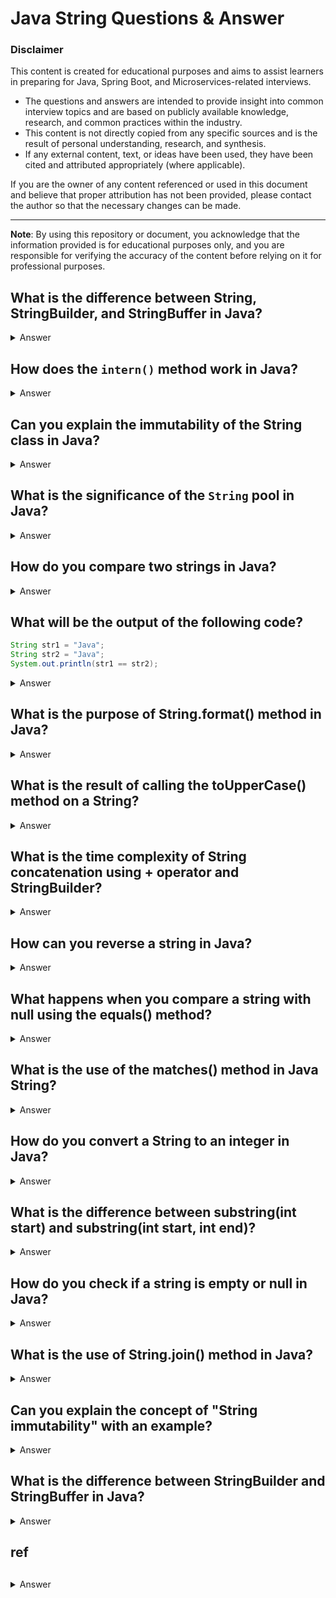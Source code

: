 # Java String Questions & Answer

### Disclaimer

This content is created for educational purposes and aims to assist learners in preparing for Java, Spring Boot, and Microservices-related interviews.

- The questions and answers are intended to provide insight into common interview topics and are based on publicly available knowledge, research, and common practices within the industry.
- This content is not directly copied from any specific sources and is the result of personal understanding, research, and synthesis.
- If any external content, text, or ideas have been used, they have been cited and attributed appropriately (where applicable).

If you are the owner of any content referenced or used in this document and believe that proper attribution has not been provided, please contact the author so that the necessary changes can be made.

---

**Note**: By using this repository or document, you acknowledge that the information provided is for educational purposes only, and you are responsible for verifying the accuracy of the content before relying on it for professional purposes.


## What is the difference between String, StringBuilder, and StringBuffer in Java?
<details>
<summary>Answer</summary>

- **String**: Immutable, meaning its value cannot be changed once created. It is stored in the string pool.
- **StringBuilder**: Mutable and not synchronized, designed for single-threaded scenarios where you need to perform frequent string modifications.
- **StringBuffer**: Mutable and synchronized, designed for multi-threaded scenarios where string modifications occur.

</details>

## How does the `intern()` method work in Java?
<details>
<summary>Answer</summary>

The `intern()` method ensures that all equal string literals refer to the same object in memory. If a string is already in the string pool, the method returns the reference to that string, otherwise, it adds the string to the pool.

</details>

## Can you explain the immutability of the String class in Java?
<details>
<summary>Answer</summary>

The String class in Java is immutable, meaning once a String object is created, its value cannot be changed. Any modification to a string creates a new string object. This is achieved by making the fields `final` and `private`, and not providing methods that modify the string value.

</details>

## What is the significance of the `String` pool in Java?
<details>
<summary>Answer</summary>

The string pool (also known as the string literal pool) is a special memory region where Java stores unique string literals. When you create a string using a literal (e.g., `"Hello"`), it is checked in the pool. If it already exists, the existing reference is returned; otherwise, a new string object is created and added to the pool.

</details>

## How do you compare two strings in Java?
<details>
<summary>Answer</summary>

- Use `equals()` method for content comparison.
- Use `==` for reference comparison (checks if two references point to the same object).

</details>

## What will be the output of the following code?

```java
String str1 = "Java";
String str2 = "Java";
System.out.println(str1 == str2);
```

<details>
<summary>Answer</summary>
- true
Since both str1 and str2 point to the same string in the string pool.


</details>

## What is the purpose of String.format() method in Java?
<details>
<summary> Answer</summary>

- String.format() is used to create formatted strings, similar to the printf function. 
- It allows you to insert values into a string with placeholders, making the string creation more flexible and readable.

</details>

## What is the result of calling the toUpperCase() method on a String?
<details>
<summary> Answer</summary>

- toUpperCase() returns a new string where all the characters are converted to uppercase. The original string remains unchanged because Strings are immutable.

</details>

## What is the time complexity of String concatenation using + operator and StringBuilder?
<details>
<summary> Answer</summary>

- Using + for string concatenation: O(n^2) because a new String object is created every time you concatenate.
- Using StringBuilder: O(n) because StringBuilder appends to the existing buffer without creating new objects for each operation.

</details>

## How can you reverse a string in Java?

<details>
<summary> Answer</summary>

```java 
String str = "Hello";
String reversed = new StringBuilder(str).reverse().toString();
System.out.println(reversed);  // Output: "olleH"
```
</details>

## What happens when you compare a string with null using the equals() method?
<details>
<summary> Answer</summary>

- Calling equals() on a null value will throw a NullPointerException. Always ensure that the string you are calling equals() on is not null or use Objects.equals() which safely handles null.

</details>

## What is the use of the matches() method in Java String?
<details>
<summary> Answer</summary>

- The matches() method checks if the string matches the given regular expression. It returns true if the string matches the pattern and false otherwise.

```java 
String str = "hello123";
System.out.println(str.matches("\\w+"));  // Output: true

```
</details>

## How do you convert a String to an integer in Java?
<details>
<summary> Answer</summary>

```java 
String str = "123";
int num = Integer.parseInt(str);
```

- Alternatively, Integer.valueOf(str) can be used if you need the result as an Integer object.
</details>

## What is the difference between substring(int start) and substring(int start, int end)?
<details>
<summary> Answer</summary>

- substring(int start): Returns a new string starting from the start index to the end of the string.
- substring(int start, int end): Returns a new string from start index to end - 1 index (exclusive of the end index).

</details>

## How do you check if a string is empty or null in Java?
<details>
<summary> Answer</summary>

```java 
String str = "";
if (str == null || str.isEmpty()) {
    System.out.println("String is null or empty");
}
```
</details>

## What is the use of String.join() method in Java? 
<details>
<summary> Answer</summary>

- String.join() is used to join elements of a collection (like a list or array) into a single string with a specified delimiter.

```java 
String result = String.join(",", "apple", "banana", "cherry");
System.out.println(result);  // Output: "apple,banana,cherry"
```
</details>

## Can you explain the concept of "String immutability" with an example?
<details>
<summary> Answer</summary>

- Strings in Java are immutable. Once a String object is created, its value cannot be changed.
-  Example
```java 
String s1 = "Java";
s1 = s1.concat(" Programming");
System.out.println(s1);  // Output: "Java Programming"
// The original string "Java" is not changed, a new String object is created.

```

</details>

## What is the difference between StringBuilder and StringBuffer in Java?
<details>
<summary> Answer</summary>

- **StringBuilder:** Faster as it is not synchronized, used in single-threaded environments.
- **StringBuffer:** Slower due to synchronization, used in multi-threaded environments.

</details>




## ref

## 
<details>
<summary> Answer</summary>

- 

</details>